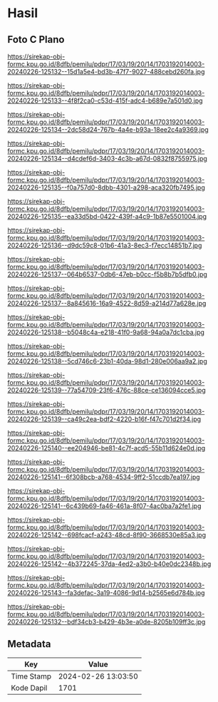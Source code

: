 # Hasil

## Foto C Plano

https://sirekap-obj-formc.kpu.go.id/8dfb/pemilu/pdpr/17/03/19/20/14/1703192014003-20240226-125132--15d1a5e4-bd3b-47f7-9027-488cebd260fa.jpg

https://sirekap-obj-formc.kpu.go.id/8dfb/pemilu/pdpr/17/03/19/20/14/1703192014003-20240226-125133--4f8f2ca0-c53d-415f-adc4-b689e7a501d0.jpg

https://sirekap-obj-formc.kpu.go.id/8dfb/pemilu/pdpr/17/03/19/20/14/1703192014003-20240226-125134--2dc58d24-767b-4a4e-b93a-18ee2c4a9369.jpg

https://sirekap-obj-formc.kpu.go.id/8dfb/pemilu/pdpr/17/03/19/20/14/1703192014003-20240226-125134--d4cdef6d-3403-4c3b-a67d-0832f8755975.jpg

https://sirekap-obj-formc.kpu.go.id/8dfb/pemilu/pdpr/17/03/19/20/14/1703192014003-20240226-125135--f0a757d0-8dbb-4301-a298-aca320fb7495.jpg

https://sirekap-obj-formc.kpu.go.id/8dfb/pemilu/pdpr/17/03/19/20/14/1703192014003-20240226-125135--ea33d5bd-0422-439f-a4c9-1b87e5501004.jpg

https://sirekap-obj-formc.kpu.go.id/8dfb/pemilu/pdpr/17/03/19/20/14/1703192014003-20240226-125136--d9dc59c8-01b6-41a3-8ec3-f7ecc14851b7.jpg

https://sirekap-obj-formc.kpu.go.id/8dfb/pemilu/pdpr/17/03/19/20/14/1703192014003-20240226-125137--064b6537-0db6-47eb-b0cc-f5b8b7b5dfb0.jpg

https://sirekap-obj-formc.kpu.go.id/8dfb/pemilu/pdpr/17/03/19/20/14/1703192014003-20240226-125137--8a845616-16a9-4522-8d59-a214d77a628e.jpg

https://sirekap-obj-formc.kpu.go.id/8dfb/pemilu/pdpr/17/03/19/20/14/1703192014003-20240226-125138--b5048c4a-e218-41f0-9a68-94a0a7dc1cba.jpg

https://sirekap-obj-formc.kpu.go.id/8dfb/pemilu/pdpr/17/03/19/20/14/1703192014003-20240226-125138--5cd746c6-23b1-40da-98d1-280e006aa9a2.jpg

https://sirekap-obj-formc.kpu.go.id/8dfb/pemilu/pdpr/17/03/19/20/14/1703192014003-20240226-125139--77a54709-23f6-476c-88ce-ce136094cce5.jpg

https://sirekap-obj-formc.kpu.go.id/8dfb/pemilu/pdpr/17/03/19/20/14/1703192014003-20240226-125139--ca49c2ea-bdf2-4220-b16f-f47c701d2f34.jpg

https://sirekap-obj-formc.kpu.go.id/8dfb/pemilu/pdpr/17/03/19/20/14/1703192014003-20240226-125140--ee204946-be81-4c7f-acd5-55b11d624e0d.jpg

https://sirekap-obj-formc.kpu.go.id/8dfb/pemilu/pdpr/17/03/19/20/14/1703192014003-20240226-125141--6f308bcb-a768-4534-9ff2-51ccdb7ea197.jpg

https://sirekap-obj-formc.kpu.go.id/8dfb/pemilu/pdpr/17/03/19/20/14/1703192014003-20240226-125141--6c439b69-fa46-461a-8f07-4ac0ba7a2fe1.jpg

https://sirekap-obj-formc.kpu.go.id/8dfb/pemilu/pdpr/17/03/19/20/14/1703192014003-20240226-125142--698fcacf-a243-48cd-8f90-3668530e85a3.jpg

https://sirekap-obj-formc.kpu.go.id/8dfb/pemilu/pdpr/17/03/19/20/14/1703192014003-20240226-125142--4b372245-37da-4ed2-a3b0-b40e0dc2348b.jpg

https://sirekap-obj-formc.kpu.go.id/8dfb/pemilu/pdpr/17/03/19/20/14/1703192014003-20240226-125143--fa3defac-3a19-4086-9d14-b2565e6d784b.jpg

https://sirekap-obj-formc.kpu.go.id/8dfb/pemilu/pdpr/17/03/19/20/14/1703192014003-20240226-125132--bdf34cb3-b429-4b3e-a0de-8205b109ff3c.jpg


## Metadata

| Key        | Value               |
| ---------- | ------------------- |
| Time Stamp | 2024-02-26 13:03:50 |
| Kode Dapil | 1701                |




